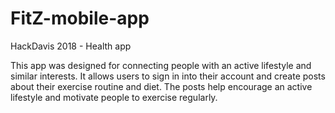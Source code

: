 # FitZ-mobile-app
HackDavis 2018 - Health app

This app was designed for connecting people with an active lifestyle and similar interests. It allows users to sign in
into their account and create posts about their exercise routine and diet. The posts help encourage an active lifestyle and motivate people to exercise regularly.
